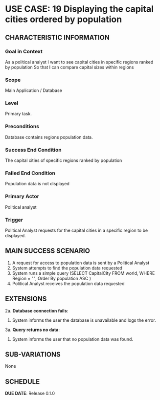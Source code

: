 # USE CASE: 19 Displaying the capital cities ordered by population

## CHARACTERISTIC INFORMATION

### Goal in Context

As a political analyst I want to see capital cities in specific regions ranked by population So that I can compare capital sizes within regions

### Scope

Main Application / Database

### Level

Primary task.

### Preconditions

Database contains regions population data.

### Success End Condition

The capital cities of specific regions ranked by population

### Failed End Condition

Population data is not displayed 

### Primary Actor

Political analyst

### Trigger

Political Analyst requests for the capital cities in a specific region to be displayed.

## MAIN SUCCESS SCENARIO

1. A request for access to population data is sent by a Political Analyst
2. System attempts to find the population data requested
3. System runs a simple query (SELECT CapitalCity FROM world, WHERE Region = "", Order By population ASC )
4. Political Analyst receives the population data requested

## EXTENSIONS

2a. **Database connection fails**:
1. System informs the user the database is unavailable and logs the error.

3a. **Query returns no data**:
1. System informs the user that no population data was found.

## SUB-VARIATIONS

None

## SCHEDULE

**DUE DATE**: Release 0.1.0

